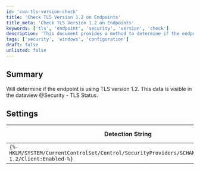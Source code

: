 ```yaml
---
id: 'cwa-tls-version-check'
title: 'Check TLS Version 1.2 on Endpoints'
title_meta: 'Check TLS Version 1.2 on Endpoints'
keywords: ['tls', 'endpoint', 'security', 'version', 'check']
description: 'This document provides a method to determine if the endpoint is using TLS version 1.2. It includes details on how to access the relevant data in the dataview under @Security - TLS Status, along with the necessary detection string settings for verification.'
tags: ['security', 'windows', 'configuration']
draft: false
unlisted: false
---
```

## Summary

Will determine if the endpoint is using TLS version 1.2. This data is visible in the dataview @Security - TLS Status.

## Settings

| Detection String                                                                 | Comparator | Result | Applicable OS |
|----------------------------------------------------------------------------------|------------|--------|----------------|
| `{%-HKLM/SYSTEM/CurrentControlSet/Control/SecurityProviders/SCHANNEL/Protocols/TLS 1.2/Client:Enabled-%}` | Equals     | 1      | Windows OS     |




